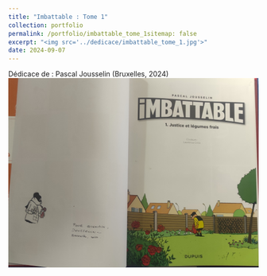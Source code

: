 ```yaml
---
title: "Imbattable : Tome 1"
collection: portfolio
permalink: /portfolio/imbattable_tome_1sitemap: false
excerpt: "<img src='../dedicace/imbattable_tome_1.jpg'>"
date: 2024-09-07
---
```


Dédicace de : Pascal Jousselin (Bruxelles, 2024)
<img src='../dedicace/imbattable_tome_1.jpg'>